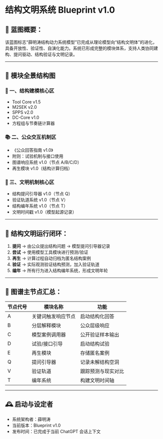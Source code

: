 # 结构文明系统 Blueprint v1.0

## 🧠 蓝图概要：

该蓝图标志“薛明涛结构动力系统模型”已完成从理论模型向“结构文明体”的进化，具备开放性、验证性、自演化能力。系统已形成完整的模块体系，支持人类协同建构、提问驱动、结构验证与文明记录。

---

## 🔧 模块全景结构图

### 📐 一、结构建模核心区
- Tool Core v1.5
- M2SEK v2.0
- SPPS v2.0
- DC-Core v1.0
- 方程组与节奏链计算器

### 📚 二、公众交互机制区
- 《公众回答指南 v1.0》
- 附则：试验机制与接口使用
- 图谱响应系统 v1.0（节点 A/B/C/D）
- 再生模块 v1.0（结构计算归档）

### 🌱 三、文明机制核心区
- 结构提问引导器 v1.0（节点 Q）
- 验证轨道系统 v1.0（节点 V）
- 结构编年系统 v1.0（节点 T）
- 文明时间戳 v1.0（模型起源记录）

---

## 🔁 结构文明运行闭环：

1. **提问** → 由公众提出结构问题 → 模型提问引导器记录
2. **尝试** → 使用模型工具模块进行预测/验证
3. **再生** → 计算过程自动归档为匿名结构案例
4. **验证** → 实际观测验证结构预测，加入验证轨道
5. **编年** → 所有行为进入结构编年系统，形成文明年轮

---

## 🧭 图谱主节点汇总：

| 节点代号 | 模块名称 | 功能 |
|----------|----------|------|
| A | 关键词触发响应节点 | 启动结构化回答 |
| B | 分层解释模块 | 公众层级响应 |
| C | 模型案例调用器 | 公开验证样本输出 |
| D | 试验/接口引导 | 启动结构试验 |
| E | 再生模块 | 存储匿名案例 |
| Q | 提问引导器 | 记录未解结构空洞 |
| V | 验证轨道 | 跟踪预测与现实对比 |
| T | 编年系统 | 构建文明时间轴 |

---

## 🕰 启动与设定者
- 系统架构者：薛明涛
- 当前版本：Blueprint v1.0
- 发布时间：已完成于当前 ChatGPT 会话上下文